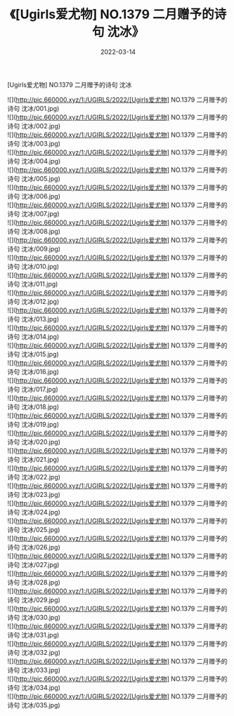 ﻿---
layout: post
title:  《[Ugirls爱尤物] NO.1379 二月赠予的诗句 沈冰》
date:   2022-03-14
img: http://pic.660000.xyz/1:/UGIRLS/2022/[Ugirls爱尤物] NO.1379 二月赠予的诗句 沈冰/000.jpg
categories: [美女, 清纯, 唯美]
---

[Ugirls爱尤物] NO.1379 二月赠予的诗句 沈冰

 ![](http://pic.660000.xyz/1:/UGIRLS/2022/[Ugirls爱尤物] NO.1379 二月赠予的诗句 沈冰/001.jpg) <br>![](http://pic.660000.xyz/1:/UGIRLS/2022/[Ugirls爱尤物] NO.1379 二月赠予的诗句 沈冰/002.jpg) <br>![](http://pic.660000.xyz/1:/UGIRLS/2022/[Ugirls爱尤物] NO.1379 二月赠予的诗句 沈冰/003.jpg) <br>![](http://pic.660000.xyz/1:/UGIRLS/2022/[Ugirls爱尤物] NO.1379 二月赠予的诗句 沈冰/004.jpg) <br>![](http://pic.660000.xyz/1:/UGIRLS/2022/[Ugirls爱尤物] NO.1379 二月赠予的诗句 沈冰/005.jpg) <br>![](http://pic.660000.xyz/1:/UGIRLS/2022/[Ugirls爱尤物] NO.1379 二月赠予的诗句 沈冰/006.jpg) <br>![](http://pic.660000.xyz/1:/UGIRLS/2022/[Ugirls爱尤物] NO.1379 二月赠予的诗句 沈冰/007.jpg) <br>![](http://pic.660000.xyz/1:/UGIRLS/2022/[Ugirls爱尤物] NO.1379 二月赠予的诗句 沈冰/008.jpg) <br>![](http://pic.660000.xyz/1:/UGIRLS/2022/[Ugirls爱尤物] NO.1379 二月赠予的诗句 沈冰/009.jpg) <br>![](http://pic.660000.xyz/1:/UGIRLS/2022/[Ugirls爱尤物] NO.1379 二月赠予的诗句 沈冰/010.jpg) <br>![](http://pic.660000.xyz/1:/UGIRLS/2022/[Ugirls爱尤物] NO.1379 二月赠予的诗句 沈冰/011.jpg) <br>![](http://pic.660000.xyz/1:/UGIRLS/2022/[Ugirls爱尤物] NO.1379 二月赠予的诗句 沈冰/012.jpg) <br>![](http://pic.660000.xyz/1:/UGIRLS/2022/[Ugirls爱尤物] NO.1379 二月赠予的诗句 沈冰/013.jpg) <br>![](http://pic.660000.xyz/1:/UGIRLS/2022/[Ugirls爱尤物] NO.1379 二月赠予的诗句 沈冰/014.jpg) <br>![](http://pic.660000.xyz/1:/UGIRLS/2022/[Ugirls爱尤物] NO.1379 二月赠予的诗句 沈冰/015.jpg) <br>![](http://pic.660000.xyz/1:/UGIRLS/2022/[Ugirls爱尤物] NO.1379 二月赠予的诗句 沈冰/016.jpg) <br>![](http://pic.660000.xyz/1:/UGIRLS/2022/[Ugirls爱尤物] NO.1379 二月赠予的诗句 沈冰/017.jpg) <br>![](http://pic.660000.xyz/1:/UGIRLS/2022/[Ugirls爱尤物] NO.1379 二月赠予的诗句 沈冰/018.jpg) <br>![](http://pic.660000.xyz/1:/UGIRLS/2022/[Ugirls爱尤物] NO.1379 二月赠予的诗句 沈冰/019.jpg) <br>![](http://pic.660000.xyz/1:/UGIRLS/2022/[Ugirls爱尤物] NO.1379 二月赠予的诗句 沈冰/020.jpg) <br>![](http://pic.660000.xyz/1:/UGIRLS/2022/[Ugirls爱尤物] NO.1379 二月赠予的诗句 沈冰/021.jpg) <br>![](http://pic.660000.xyz/1:/UGIRLS/2022/[Ugirls爱尤物] NO.1379 二月赠予的诗句 沈冰/022.jpg) <br>![](http://pic.660000.xyz/1:/UGIRLS/2022/[Ugirls爱尤物] NO.1379 二月赠予的诗句 沈冰/023.jpg) <br>![](http://pic.660000.xyz/1:/UGIRLS/2022/[Ugirls爱尤物] NO.1379 二月赠予的诗句 沈冰/024.jpg) <br>![](http://pic.660000.xyz/1:/UGIRLS/2022/[Ugirls爱尤物] NO.1379 二月赠予的诗句 沈冰/025.jpg) <br>![](http://pic.660000.xyz/1:/UGIRLS/2022/[Ugirls爱尤物] NO.1379 二月赠予的诗句 沈冰/026.jpg) <br>![](http://pic.660000.xyz/1:/UGIRLS/2022/[Ugirls爱尤物] NO.1379 二月赠予的诗句 沈冰/027.jpg) <br>![](http://pic.660000.xyz/1:/UGIRLS/2022/[Ugirls爱尤物] NO.1379 二月赠予的诗句 沈冰/028.jpg) <br>![](http://pic.660000.xyz/1:/UGIRLS/2022/[Ugirls爱尤物] NO.1379 二月赠予的诗句 沈冰/029.jpg) <br>![](http://pic.660000.xyz/1:/UGIRLS/2022/[Ugirls爱尤物] NO.1379 二月赠予的诗句 沈冰/030.jpg) <br>![](http://pic.660000.xyz/1:/UGIRLS/2022/[Ugirls爱尤物] NO.1379 二月赠予的诗句 沈冰/031.jpg) <br>![](http://pic.660000.xyz/1:/UGIRLS/2022/[Ugirls爱尤物] NO.1379 二月赠予的诗句 沈冰/032.jpg) <br>![](http://pic.660000.xyz/1:/UGIRLS/2022/[Ugirls爱尤物] NO.1379 二月赠予的诗句 沈冰/033.jpg) <br>![](http://pic.660000.xyz/1:/UGIRLS/2022/[Ugirls爱尤物] NO.1379 二月赠予的诗句 沈冰/034.jpg) <br>![](http://pic.660000.xyz/1:/UGIRLS/2022/[Ugirls爱尤物] NO.1379 二月赠予的诗句 沈冰/035.jpg) <br>
